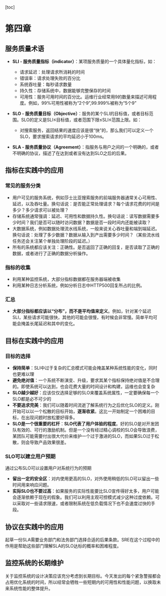[toc]

# 第四章

## 服务质量术语

- **SLI - 服务质量指标（indicator）**：某项服务质量的一个具体量化指标，如：
  - 请求延迟：处理请求所消耗的时间
  - 错误率：请求处理失败的百分比
  - 系统吞吐量：每秒请求数量
  - 持久性：存储系统中，数据能够完整保存的时间
  - 可用性：服务可用时间的百分比。运维行业经常用9的数量来描述可用程度。例如，99%可用性被称为“2个9”,99.999%被称为“5个9”
- **SLO - 服务质量目标（Objective）**：服务的某个SLI的目标值，或者目标范围。SLO的定义是SLI≤目标值，或者范围下限≤SLI≤范围上限。如：
  - 对搜索服务，返回结果的速度应该是很“快”的，那么我们可以定义一个SLO，要求搜索请求的平均延迟小于100ms。

- **SLA - 服务质量协议（Agreement）**：指服务与用户之间的一个明确的，或者不明确的协议，描述了在达到或者没有达到SLO之后的后果。

## 指标在实践中的应用

### 常见的服务分类

- 用户可见的服务系统，例如莎士比亚搜索服务的前端服务器通常关心可用性、延迟，以及吞吐量。换句话说：是否能正常处理请求？每个请求花费的时间是多少？多少请求可以被处理？
- 存储系统通常强调：延迟、可用性和数据持久性。换句话说：读写数据需要多少时间？我们是否可以随时访问数据？数据是否一段时间内还能被读取？
- 大数据系统，例如数据处理流水线系统，一般来说关心吞吐量和端到端延迟。换句话说：处理了多少数据？数据从输入到产出需要多少时间？（某些流水线任务还会关注某个单独处理阶段的延迟。）
- 所有的系统都应该关注：正确性。是否返回了正确的回复，是否读取了正确的数据，或者进行了正确的数据分析操作。

### 指标的收集

- 利用某种监控系统，大部分指标数据都在服务器端被收集
- 利用某种日志分析系统，例如分析日志中HTTP500回复所占的比例。

### 汇总

- **大部分指标都应该以“分布”，而不是平均值来定义**。例如，针对某个延迟SLI，某些请求可能很快，其他的可能会很慢，有时候会非常慢。简单平均可能会掩盖长尾延迟和其中的变化。

## 目标在实践中的应用

### 目标的选择

- **保持简单**：SLI中过于复杂的汇总模式可能会掩盖某种系统性能的变化，同时也更难以理
- **避免绝对值**：一个系统不断演变、升级，要求其某个指标保持绝对值是不合理的。即使系统可以达到，也会花费大量的时间设计和构建，运维也会变复杂
- **SLO越少越好**：应该仅仅选择足够的SLO来覆盖系统属性，一定要确保每一个SLO都是必不可少的
- **不要追求完美**：我们可以随着时间流逝了解系统行为之后优化SLO的定义。刚开始可以以一个松散的目标开始，**逐渐收紧**。这比一开始制定一个困难的目标，在出现问题时放松要好得多。
- **SLO是一个很重要的杠杆**：**SLO代表了用户体验的程度**。好的SLO是对开发团队有效的、可行的激励机制。但是一个没有经过精心调校的SLO会导致浪费，某团队可能需要付出很大代价来维护一个过于激进的SLO，而如果SLO过于松散，则会导致产品效果很差。

### SLO可以建立用户预期

通过公布SLO可以设置用户对系统行为的预期

- **留出一定的安全区**：对内使用更高的SLO，对外使用稍低的SLO可以留出一些时间用来响应问题。
- **实际SLO也不要过高**：如果服务的实际性能要比SLO宣传得好太多，用户可能会逐渐依赖于现在的假象。我们可以利用主观可控模式减少这种过度依赖。可以采取对一些请求限速，或者限制系统在低负载情况下也不会速度过快的手段。

## 协议在实践中的应用



起草一份SLA需要业务部门和法务部门选择合适的后果条款。SRE在这个过程中的作用是帮助这些部门理解SLA的SLO达标的概率和困难程度。



## 监控系统的长期维护

关于监控系统的设计决策应该充分考虑到长期目标。今天发出的每个紧急警报都会占用优化系统的时间，所以经常会牺牲一些短期内的可用性和性能问题，以换取未来系统性能的整体提升。